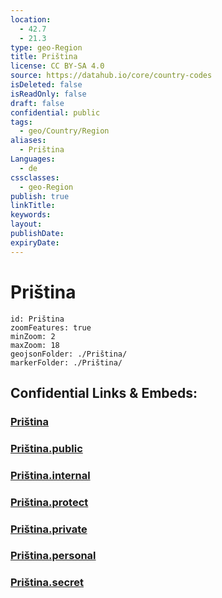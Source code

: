 ```yaml
---
location:
  - 42.7
  - 21.3
type: geo-Region
title: Priština
license: CC BY-SA 4.0
source: https://datahub.io/core/country-codes
isDeleted: false
isReadOnly: false
draft: false
confidential: public
tags:
  - geo/Country/Region
aliases:
  - Priština
Languages:
  - de
cssclasses:
  - geo-Region
publish: true
linkTitle:
keywords:
layout:
publishDate:
expiryDate:
---
```


# Priština

```leaflet
id: Priština
zoomFeatures: true 
minZoom: 2 
maxZoom: 18
geojsonFolder: ./Priština/
markerFolder: ./Priština/
```


## Confidential Links & Embeds: 

### [Priština](/_Standards/Earth/Continent/Europe/Europe~South/Kosovo/districts~Kosovo/Pristina/counties~Pristina/Priština.md) 

### [Priština.public](/_public/Earth/Continent/Europe/Europe~South/Kosovo/districts~Kosovo/Pristina/counties~Pristina/Priština.public.md) 

### [Priština.internal](/_internal/Earth/Continent/Europe/Europe~South/Kosovo/districts~Kosovo/Pristina/counties~Pristina/Priština.internal.md) 

### [Priština.protect](/_protect/Earth/Continent/Europe/Europe~South/Kosovo/districts~Kosovo/Pristina/counties~Pristina/Priština.protect.md) 

### [Priština.private](/_private/Earth/Continent/Europe/Europe~South/Kosovo/districts~Kosovo/Pristina/counties~Pristina/Priština.private.md) 

### [Priština.personal](/_personal/Earth/Continent/Europe/Europe~South/Kosovo/districts~Kosovo/Pristina/counties~Pristina/Priština.personal.md) 

### [Priština.secret](/_secret/Earth/Continent/Europe/Europe~South/Kosovo/districts~Kosovo/Pristina/counties~Pristina/Priština.secret.md)

